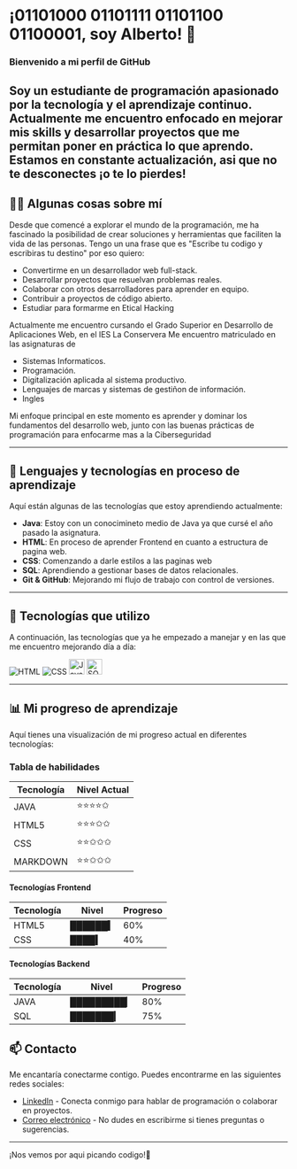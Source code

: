 # ¡01101000 01101111 01101100 01100001, soy Alberto! 👋

### Bienvenido a mi perfil de GitHub

Soy un **estudiante de programación** apasionado por la tecnología y el aprendizaje continuo. Actualmente me encuentro enfocado en mejorar mis skills y desarrollar proyectos que me permitan poner en práctica lo que aprendo. Estamos en constante actualización, asi que no te desconectes ¡o te lo pierdes!
---

## 🧑‍💻 Algunas cosas sobre mí

Desde que comencé a explorar el mundo de la programación, me ha fascinado la posibilidad de crear soluciones y herramientas que faciliten la vida de las personas.
Tengo un una frase que es "Escribe tu codigo y escribiras tu destino" por eso quiero:

- Convertirme en un desarrollador web full-stack.
- Desarrollar proyectos que resuelvan problemas reales.
- Colaborar con otros desarrolladores para aprender en equipo.
- Contribuir a proyectos de código abierto.
- Estudiar para formarme en Etical Hacking

Actualmente me encuentro cursando el Grado Superior en Desarrollo de Aplicaciones Web, en el IES La Conservera
Me encuentro matriculado en las asignaturas de
- Sistemas Informaticos.
- Programación.
- Digitalización aplicada al sistema productivo.
- Lenguajes de marcas y sistemas de gestiñon de información.
- Ingles

Mi enfoque principal en este momento es aprender y dominar los fundamentos del desarrollo web, junto con las buenas prácticas de programación para enfocarme mas a la Ciberseguridad

---

## 🌱 Lenguajes y tecnologías en proceso de aprendizaje

Aquí están algunas de las tecnologías que estoy aprendiendo actualmente:

- **Java**: Estoy con un conocimineto medio de Java ya que cursé el año pasado la asignatura.
- **HTML**: En proceso de aprender Frontend en cuanto a estructura de pagina web.
- **CSS**: Comenzando a darle estilos a las paginas web 
- **SQL**: Aprendiendo a gestionar bases de datos relacionales.
- **Git & GitHub**: Mejorando mi flujo de trabajo con control de versiones.

---

## 🚀 Tecnologías que utilizo

A continuación, las tecnologías que ya he empezado a manejar y en las que me encuentro mejorando día a día:

![HTML](https://img.shields.io/badge/HTML5-E34F26?style=for-the-badge&logo=html5&logoColor=white)
![CSS](https://img.shields.io/badge/CSS3-1572B6?style=for-the-badge&logo=css3&logoColor=white)
<img src="https://cdn-icons-png.flaticon.com/512/226/226777.png" alt="Java" height="28">
<img src="https://cdn-dynmedia-1.microsoft.com/is/image/microsoftcorp/SQL_2019_Webpage_illustration_RE4r3wO:VP1-539x400?resMode=sharp2&op_usm=1.5,0.65,15,0&qlt=75" alt="SQL" height="28">

---

## 📊 Mi progreso de aprendizaje

Aquí tienes una visualización de mi progreso actual en diferentes tecnologías:

### Tabla de habilidades

| Tecnología     | Nivel Actual   |
| -------------- | -------------- |
| JAVA           | ⭐⭐⭐⭐✩        |
| HTML5          | ⭐⭐⭐✩✩         |
| CSS            | ⭐⭐✩✩✩          |
| MARKDOWN       | ⭐⭐✩✩✩          |

#### Tecnologías Frontend

| Tecnología | Nivel      | Progreso |
|------------|------------|----------|
| HTML5      | ██████▍    | 60%      |
| CSS        | ████▍      | 40%      |

#### Tecnologías Backend

| Tecnología | Nivel         | Progreso |
|------------|---------------|----------|
| JAVA       | █████████▏    | 80%      |
| SQL        | ███████▎      | 75%      |
## 📫 Contacto

Me encantaría conectarme contigo. Puedes encontrarme en las siguientes redes sociales:

- [LinkedIn](https://www.linkedin.com/in/adiazsan/) - Conecta conmigo para hablar de programación o colaborar en proyectos.
- [Correo electrónico](mailto:3045789@alu.murciaeduca.es) - No dudes en escribirme si tienes preguntas o sugerencias.

---

¡Nos vemos por aqui picando codigo!🚀
